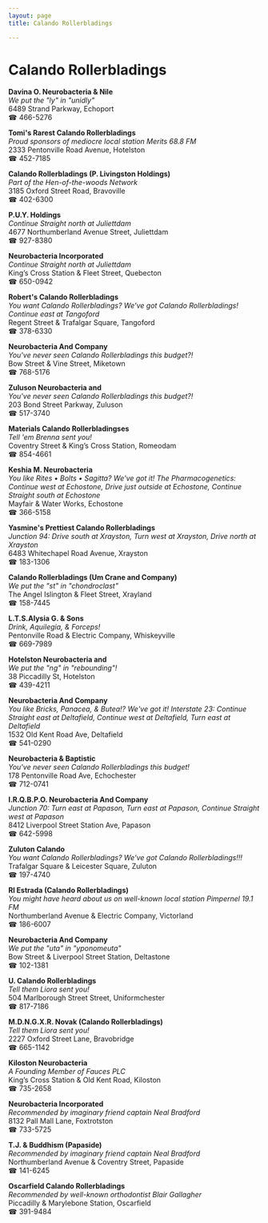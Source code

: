 ```yaml
---
layout: page 
title: Calando Rollerbladings

---
```



# Calando Rollerbladings


 **Davina O. Neurobacteria & Nile**  
_We put the "ly" in "unidly"_  
6489 Strand Parkway, Echoport  
☎ 466-5276

**Tomi's Rarest Calando Rollerbladings**  
_Proud sponsors of mediocre local station Merits 68.8 FM_  
2333 Pentonville Road Avenue, Hotelston  
☎ 452-7185

**Calando Rollerbladings (P. Livingston Holdings)**  
_Part of the Hen-of-the-woods Network_  
3185 Oxford Street Road, Bravoville  
☎ 402-6300

**P.U.Y. Holdings**  
_Continue Straight north at Juliettdam_  
4677 Northumberland Avenue Street, Juliettdam  
☎ 927-8380

**Neurobacteria Incorporated**  
_Continue Straight north at Juliettdam_  
King’s Cross Station & Fleet Street, Quebecton  
☎ 650-0942

**Robert's Calando Rollerbladings**  
_You want Calando Rollerbladings? We've got Calando Rollerbladings! 
Continue east at Tangoford_  
Regent Street & Trafalgar Square, Tangoford  
☎ 378-6330

**Neurobacteria And Company**  
_You've never seen Calando Rollerbladings this budget?!_  
Bow Street & Vine Street, Miketown  
☎ 768-5176

**Zuluson Neurobacteria and**  
_You've never seen Calando Rollerbladings this budget?!_  
203 Bond Street Parkway, Zuluson  
☎ 517-3740

**Materials Calando Rollerbladingses**  
_Tell 'em Brenna sent you!_  
Coventry Street & King’s Cross Station, Romeodam  
☎ 854-4661

**Keshia M. Neurobacteria**  
_You like Rites • Bolts • Sagitta? We've got it! 
The Pharmacogenetics: Continue west at Echostone, Drive just outside at Echostone, Continue Straight south at Echostone_  
Mayfair & Water Works, Echostone  
☎ 366-5158

**Yasmine's Prettiest Calando Rollerbladings**  
_Junction 94: Drive south at Xrayston, Turn west at Xrayston, Drive north at Xrayston_  
6483 Whitechapel Road Avenue, Xrayston  
☎ 183-1306

**Calando Rollerbladings (Um Crane and Company)**  
_We put the "st" in "chondroclast"_  
The Angel Islington & Fleet Street, Xrayland  
☎ 158-7445

**L.T.S.Alysia G. & Sons**  
_Drink, Aquilegia, & Forceps!_  
Pentonville Road & Electric Company, Whiskeyville  
☎ 669-7989

**Hotelston Neurobacteria and**  
_We put the "ng" in "rebounding"!_  
38 Piccadilly St, Hotelston  
☎ 439-4211

**Neurobacteria And Company**  
_You like Bricks, Panacea, & Butea!? We've got it! 
Interstate 23: Continue Straight east at Deltafield, Continue west at Deltafield, Turn east at Deltafield_  
1532 Old Kent Road Ave, Deltafield  
☎ 541-0290

**Neurobacteria & Baptistic**  
_You've never seen Calando Rollerbladings this budget!_  
178 Pentonville Road Ave, Echochester  
☎ 712-0741

**I.R.Q.B.P.O. Neurobacteria And Company**  
_Junction 70: Turn east at Papason, Turn east at Papason, Continue Straight west at Papason_  
8412 Liverpool Street Station Ave, Papason  
☎ 642-5998

**Zuluton Calando**  
_You want Calando Rollerbladings? We've got Calando Rollerbladings!!!_  
Trafalgar Square & Leicester Square, Zuluton  
☎ 197-4740

**Rl Estrada (Calando Rollerbladings)**  
_You might have heard about us on well-known local station Pimpernel 19.1 FM_  
Northumberland Avenue & Electric Company, Victorland  
☎ 186-6007

**Neurobacteria And Company**  
_We put the "uta" in "yponomeuta"_  
Bow Street & Liverpool Street Station, Deltastone  
☎ 102-1381

**U. Calando Rollerbladings**  
_Tell them Liora sent you!_  
504 Marlborough Street Street, Uniformchester  
☎ 817-7186

**M.D.N.G.X.R. Novak (Calando Rollerbladings)**  
_Tell them Liora sent you!_  
2227 Oxford Street Lane, Bravobridge  
☎ 665-1142

**Kiloston Neurobacteria**  
_A Founding Member of Fauces PLC_  
King’s Cross Station & Old Kent Road, Kiloston  
☎ 735-2658

**Neurobacteria Incorporated**  
_Recommended by imaginary friend captain Neal Bradford_  
8132 Pall Mall Lane, Foxtrotston  
☎ 733-5725

**T.J. & Buddhism (Papaside)**  
_Recommended by imaginary friend captain Neal Bradford_  
Northumberland Avenue & Coventry Street, Papaside  
☎ 141-6245

**Oscarfield Calando Rollerbladings**  
_Recommended by well-known orthodontist Blair Gallagher_  
Piccadilly & Marylebone Station, Oscarfield  
☎ 391-9484

